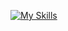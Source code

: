 [![My Skills](https://skillicons.dev/icons?i=flutter,dart,firebase,typescript,swift,kotlin,aws,graphql)](https://skillicons.dev)

